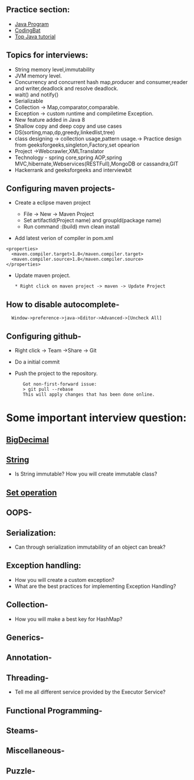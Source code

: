 ## Practice section:
   * [Java Program](http://www.java2novice.com/java-interview-programs/)
   * [CodingBat](http://codingbat.com/java)
   * [Top Java tutorial](http://www.topjavatutorial.com/category/java/)

## Topics for interviews:
   * String memory level,immutability
   * JVM memory level.
   * Concurrency and concurrent hash map,producer and consumer,reader and writer,deadlock and resolve deadlock.
   * wait() and notify()
   * Serializable
   * Collection -> Map,comparator,comparable.
   * Exception -> custom runtime and compiletime Exception.
   * New feature added in Java 8 
   * Shallow copy and deep copy and use cases
   * DS(sorting,map,dp,greedy,linkedlist,tree)
   * class designing -> collection usage,pattern usage.-> Practice design from geeksforgeeks,singleton,Factory,set opearion
   * Project ->Webcrawler,XMLTranslator
   * Technology - spring core,spring AOP,spring MVC,hibernate,Webservices(RESTFull),MongoDB or cassandra,GIT
   * Hackerrank and geeksforgeeks and interviewbit
   


## Configuring maven projects-

   * Create a eclipse maven project
     * File -> New -> Maven Project
     * Set artifactId(Project name) and groupId(package name)
     * Run command :(build)
       mvn clean install 
     
   * Add latest verion of compiler in pom.xml
   
    <properties>
      <maven.compiler.target>1.8</maven.compiler.target>
      <maven.compiler.source>1.8</maven.compiler.source> 
    </properties> 
    
   
   * Update maven project.
   
         * Right click on maven project -> maven -> Update Project
      
 ## How to disable autocomplete-
 
      Window->preference->java->Editor->Advanced->[Uncheck All]
 
 
 ## Configuring github-
   * Right click -> Team ->Share -> Git
   * Do a initial commit
   * Push the project to the repository.
   
            Got non-first-forward issue:
            > git pull --rebase
            This will apply changes that has been done online.
        
 
 # Some important interview question:
   ## [BigDecimal](https://github.com/surajitm/java/wiki/BigDecimal)
   ## [String]()
   * Is String immutable? How you will create immutable class?
   ## [Set operation](https://github.com/surajitm/java/wiki/All-java-Set-Operation)
   ## OOPS-
   ## Serialization:
   * Can through serialization immutability of an object can break?
   
   ## Exception handling:
   * How you will create a custom exception?
   * What are the best practices for implementing Exception Handling?
   
   ## Collection-
   * How you will make a best key for HashMap?
   ## Generics-
   ## Annotation-
   ## Threading-
   * Tell me all different service provided by the Executor Service?
   ## Functional Programming-
   ## Steams-
   ## Miscellaneous-
   ## Puzzle-
 
 
 
    

